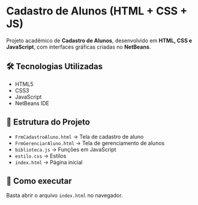 # Cadastro de Alunos (HTML + CSS + JS)

Projeto acadêmico de **Cadastro de Alunos**, desenvolvido em **HTML, CSS e JavaScript**, com interfaces gráficas criadas no **NetBeans**.

## 🛠️ Tecnologias Utilizadas
- HTML5
- CSS3
- JavaScript
- NetBeans IDE

## 📂 Estrutura do Projeto
- `FrmCadastroAluno.html` → Tela de cadastro de aluno
- `FrmGerenciarAluno.html` → Tela de gerenciamento de alunos
- `biblioteca.js` → Funções em JavaScript
- `estilo.css` → Estilos
- `index.html` → Página inicial

## 🚀 Como executar
Basta abrir o arquivo `index.html` no navegador.
